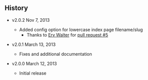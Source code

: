 ## History

- v2.0.2 Nov 7, 2013
	- Added config option for lowercase index page filename/slug
		- Thanks to [Erv Walter](https://github.com/ervwalter) for [pull request #5](https://github.com/rantecki/docpad-plugin-tagging/pull/5)

- v2.0.1 March 13, 2013
	- Fixes and additional documentation

- v2.0.0 March 12, 2013
	- Initial release
